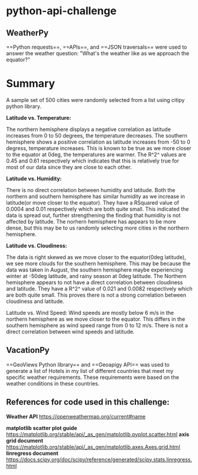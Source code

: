 # python-api-challenge

## WeatherPy

==Python requests==, ==APIs==, and ==JSON traversals== were used to answer the weather question: "What's the weather like as we approach the equator?"

# Summary
A sample set of 500 cities were randomly selected from a list using citipy python library.

**Latitude vs. Temperature:**

The northern hemisphere displays a negative correlation as latitude increases from 0 to 50 degrees, the temperature decreases.  The southern hemisphere shows a positive correlation as latitude increases from -50 to 0 degress, temperature increases.  This is known to be true as we more closer to the equator at 0deg, the temperatures are warmer.  The R^2^ values are 0.45 and 0.61 respectively which indicates that this is relatively true for most of our data since they are close to each other.

**Latitude vs. Humidity:**

There is no direct correlation between humidity and latitude.  Both the northern and southern hemisphere has similar humidity as we increase in latitude(or move closer to the equator).  They have a RSquared value of 0.0004 and 0.01 respectively which are both quite small.  This indicated the data is spread out, further strengthening the finding that humidity is not affected by latitude. The norhern hemisphere has appears to be more dense, but this may be to us randomly selecting more cities in the northern hemisphere. 

**Latitude vs. Cloudiness:**

The data is right skewed as we move closer to the equator(0deg latitude), we see more clouds for the southern hemisphere.  This may be because the data was taken in August, the southern hemisphere maybe experiencing winter at -50deg latitude, and rainy season at 0deg latitude.  The Northern hemisphere appears to not have a direct correlation between cloudiness and latitude.  They have a R^2^ value of 0.021 and 0.0082 respectively which are both quite small.  This proves there is not a strong correlation between cloudiness and latitude.

Latitude vs. Wind Speed:
Wind speeds are mostly below 6 m/s in the northern hemisphere as we move closer to the equator.  This differs in the southern hemisphere as wind speed range from 0 to 12 m/s.  There is not a direct correlation between wind speeds and latitude.


## VacationPy

==GeoViews Python library== and ==Geoapigy API== was used to generate a list of Hotels in my list of different countries that meet my specific weather requirements.  These requirements were based on the weather conditions in these countries.


## References for code used in this challenge:

**Weather API**
https://openweathermap.org/current#name

**matplotlib scatter plot guide**
https://matplotlib.org/stable/api/_as_gen/matplotlib.pyplot.scatter.html
**axis grid document**
https://matplotlib.org/stable/api/_as_gen/matplotlib.axes.Axes.grid.html
**linregress document**
https://docs.scipy.org/doc/scipy/reference/generated/scipy.stats.linregress.html